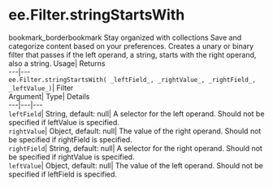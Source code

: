  
#  ee.Filter.stringStartsWith 
bookmark_borderbookmark Stay organized with collections  Save and categorize content based on your preferences.
Creates a unary or binary filter that passes if the left operand, a string, starts with the right operand, also a string. 
Usage| Returns  
---|---  
`ee.Filter.stringStartsWith( _leftField_, _rightValue_, _rightField_, _leftValue_)`| Filter  
Argument| Type| Details  
---|---|---  
`leftField`| String, default: null| A selector for the left operand. Should not be specified if leftValue is specified.  
`rightValue`| Object, default: null| The value of the right operand. Should not be specified if rightField is specified.  
`rightField`| String, default: null| A selector for the right operand. Should not be specified if rightValue is specified.  
`leftValue`| Object, default: null| The value of the left operand. Should not be specified if leftField is specified.  
